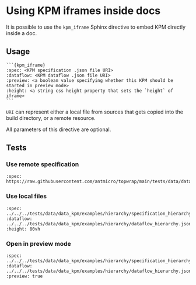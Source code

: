 # Using KPM iframes inside docs

It is possible to use the `kpm_iframe` Sphinx directive to embed KPM directly inside a doc.

## Usage

````
```{kpm_iframe}
:spec: <KPM specification .json file URI>
:dataflow: <KPM dataflow .json file URI>
:preview: <a boolean value specifying whether this KPM should be started in preview mode>
:height: <a string css height property that sets the `height` of iframe>
```
````

`URI` can represent either a local file from sources that gets copied into the build directory, or a remote resource.

All parameters of this directive are optional.


## Tests

### Use remote specification

```{kpm_iframe}
:spec: https://raw.githubusercontent.com/antmicro/topwrap/main/tests/data/data_kpm/examples/hdmi/specification_hdmi.json
```

### Use local files

```{kpm_iframe}
:spec: ../../../tests/data/data_kpm/examples/hierarchy/specification_hierarchy.json
:dataflow: ../../../tests/data/data_kpm/examples/hierarchy/dataflow_hierarchy.json
:height: 80vh
```

### Open in preview mode

```{kpm_iframe}
:spec: ../../../tests/data/data_kpm/examples/hierarchy/specification_hierarchy.json
:dataflow: ../../../tests/data/data_kpm/examples/hierarchy/dataflow_hierarchy.json
:preview: true
```
